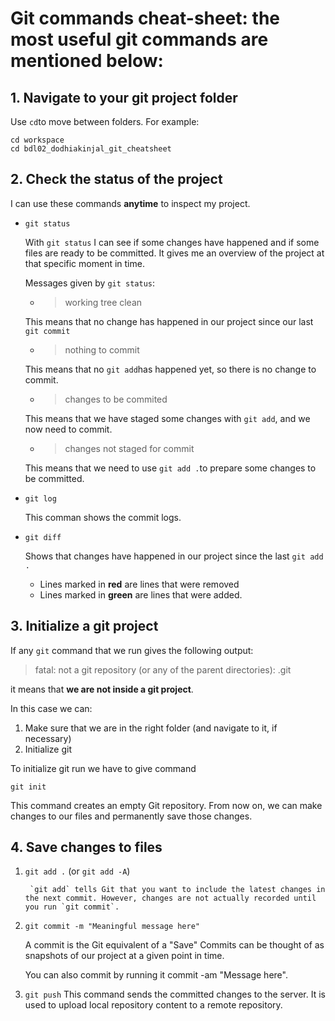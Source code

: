 #  Git commands cheat-sheet: the most useful git commands are mentioned below:

## 1. Navigate to your git project folder

Use `cd`to move between folders. For example:

```
cd workspace
cd bdl02_dodhiakinjal_git_cheatsheet
```

## 2. Check the status of the project

I can use these commands **anytime** to inspect my project.

- `git status`

     With `git status` I can see if some changes have happened and if some files are ready to be committed.
    It gives me an overview of the project at that specific moment in time.

    Messages given by `git status`:

    - > working tree clean

    This means that no change has happened in our project since our last `git commit`

    - > nothing to commit

    This means that no `git add`has happened yet, so there is no change to commit.

    - > changes to be commited

    This means that we have staged some changes with `git add`, and we now need to commit.

    - > changes not staged for commit

    This means that we need to use `git add .`to prepare some changes to be committed.



- `git log`

    This comman shows the commit logs.

- `git diff`

    Shows that changes have happened in our project since the last `git add .`
    - Lines marked in **red** are lines that were removed
    - Lines marked in **green** are lines that were added.

## 3. Initialize a git project

If any `git` command that we run gives the following output:

> fatal: not a git repository (or any of the parent directories): .git

it means that **we are not inside a git project**.

In this  case we can:

1. Make sure that we are in the right folder (and navigate to it, if necessary)
2. Initialize git

To initialize git run we have to give command

```
git init
```

This command creates an empty Git repository. From now on, we can make changes to our files and permanently save those changes.

## 4. Save changes to files

1. `git add .` (or `git add -A`)

        `git add` tells Git that you want to include the latest changes in the next commit. However, changes are not actually recorded until you run `git commit`.

2. `git commit -m "Meaningful message here"`

    A commit is the Git equivalent of a "Save" Commits can be thought of as snapshots of our project at a given point in time.

    You can also commit by running it commit -am "Message here".

3. `git push`
    This command sends the committed changes to the server. It is used to upload local repository content to a remote repository.
